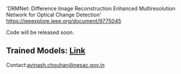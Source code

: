 'DRMNet: Difference Image Reconstruction Enhanced Multiresolution Network for Optical Change Detection' https://ieeexplore.ieee.org/document/9775045


Code will be released soon.

## Trained Models: [Link](https://drive.google.com/drive/u/0/folders/1js2XbTFOiP1dESZsMCjBeuuufQkpj-xU)

Contact:avinash.chouhan@nesac.gov.in

